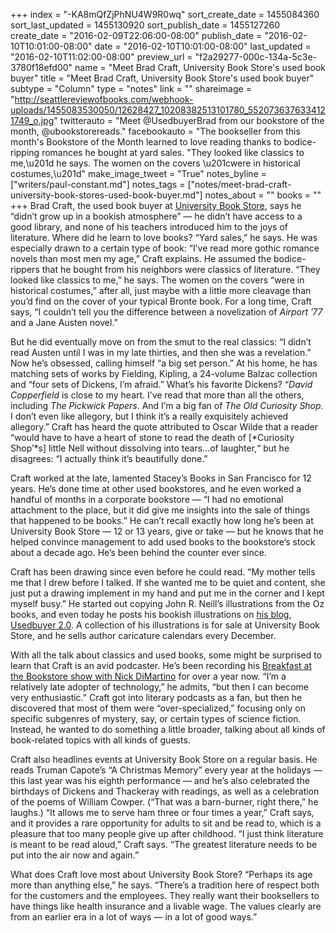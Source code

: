 +++
index = "-KA8mQfZjPhNU4W9R0wq"
sort_create_date = 1455084360
sort_last_updated = 1455130920
sort_publish_date = 1455127260
create_date = "2016-02-09T22:06:00-08:00"
publish_date = "2016-02-10T10:01:00-08:00"
date = "2016-02-10T10:01:00-08:00"
last_updated = "2016-02-10T11:02:00-08:00"
preview_url = "f2a29277-000c-134a-5c3e-3780f18efd00"
name = "Meet Brad Craft, University Book Store's used book buyer"
title = "Meet Brad Craft, University Book Store's used book buyer"
subtype = "Column"
type = "notes"
link = ""
shareimage = "http://seattlereviewofbooks.com/webhook-uploads/1455083530050/12628427_10208382513101780_5520736376334121749_o.jpg"
twitterauto = "Meet @UsedbuyerBrad from our bookstore of the month, @ubookstorereads."
facebookauto = "The bookseller from this month's Bookstore of the Month learned to love reading thanks to bodice-ripping romances he bought at yard sales. \"They looked like classics to me,\u201d he says. The women on the covers \u201cwere in historical  costumes,\u201d"
make_image_tweet = "True"
notes_byline = ["writers/paul-constant.md"]
notes_tags = ["notes/meet-brad-craft-university-book-stores-used-book-buyer.md"]
notes_about = ""
books = ""
+++
Brad Craft, the used book buyer at [University Book Store](http://seattlereviewofbooks.com/notes/2016/02/03/join-us-in-celebrating-our-february-bookstore-of-the-month-university-book-store/), says he “didn’t grow up in a bookish atmosphere” — he didn’t have access to a good library, and none of his teachers introduced him to the joys of literature. Where did he learn to love books? “Yard sales,” he says. He was especially drawn to a certain type of book: “I’ve read more gothic romance novels than most men my age,”  Craft explains. He assumed the bodice-rippers that he bought from his neighbors were classics of literature. “They looked like classics to me,” he says. The women on the covers “were in historical  costumes,” after all, just maybe with a little more cleavage than you’d find on the cover of your typical Bronte book. For a long time, Craft says, “I couldn’t tell you the difference between a novelization of *Airport ’77* and a Jane Austen novel.” 

But he did eventually move on from the smut to the real classics: “I didn’t read Austen until I was in my late thirties, and then she was a revelation.” Now he’s obsessed, calling himself “a big set person.” At his home, he has matching sets of works by Fielding, Kipling, a 24-volume Balzac collection and “four sets of Dickens, I’m afraid.” What’s his favorite Dickens? “*David Copperfield* is close to my heart. I’ve read that more than all the others, including *The Pickwick Papers*. And I’m a big fan of *The Old Curiosity Shop.* I don’t even like allegory, but I think it’s a really exquisitely achieved allegory.” Craft has heard the quote attributed to Oscar Wilde that a reader “would have to have a heart of stone to read the death of [*Curiosity Shop’*s]  little Nell without dissolving into tears...of laughter,“ but he disagrees: “I actually think it’s beautifully done.”

Craft worked at the late, lamented Stacey’s Books in San Francisco for 12 years. He’s done time at other used bookstores, and he even worked a handful of months in a corporate bookstore — “I had no emotional attachment to the place, but it did give me insights into the sale of things that happened to be books.” He can’t recall exactly how long he’s been at University Book Store — 12 or 13 years, give or take — but he knows that he helped convince management to add  used books to the bookstore’s stock about a decade ago. He’s been behind the counter ever since.

Craft has been drawing since even before he could read. “My mother tells me that I drew before I talked. If she wanted me to be quiet and content, she just put a drawing implement in my hand and put me in the corner and I kept myself busy.” He started out copying John R. Neill’s illustrations from the Oz books, and even today he posts his bookish illustrations on [his blog, Usedbuyer 2.0](http://usedbuyer.blogspot.com/). A collection of his illustrations is for sale at University Book Store, and he sells author caricature calendars every December.

With all the talk about classics and used books, some might be surprised to learn that Craft is an avid podcaster. He’s been recording his [Breakfast at the Bookstore show with Nick DiMartino](https://soundcloud.com/ubookstore) for over a year now. “I’m a relatively late adopter of technology,” he admits, “but then I can become very enthusiastic.” Craft got into literary podcasts as a fan, but then he discovered that most of them were “over-specialized,” focusing only on specific subgenres of mystery, say, or certain types of science fiction. Instead, he wanted to do something a little broader, talking about all kinds of book-related topics with all kinds of guests.

Craft also headlines events at University Book Store on a regular basis. He reads Truman Capote’s “A Christmas Memory” every year at the holidays — this last year was his eighth performance — and he’s also celebrated the birthdays of Dickens and Thackeray with readings, as well as a celebration of the poems of William Cowper. (“That was a barn-burner, right there,” he laughs.) “It allows me to serve ham three or four times a year,” Craft says, and it provides a rare opportunity for adults to sit and be read to, which is a pleasure that too many people give up after childhood. “I just think literature is meant to be read aloud,” Craft says. “The greatest literature needs to be put into the air now and again.”

What does Craft love most about University Book Store? “Perhaps its age more than anything else,” he says. “There’s a tradition here of respect both for the customers and the employees. They really want their booksellers to have things like health insurance and a livable wage. The values clearly are from an earlier era in a lot of ways — in a lot of good ways.”